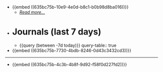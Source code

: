 - {{embed ((635bc75b-10e9-4e0d-b8c1-b0b98d8ba016))}}
	- *[Read more...]([[Homepage]])*
- # **Journals** (last 7 days)
	- {{query (between -7d today)}}
	  query-table:: true
- {{embed ((635bc75b-7730-4bdb-8246-0d43c3432cd3))}}
- ---
- {{embed ((635bc75b-4c3b-4b8f-9d92-f58f0d227fd2))}}